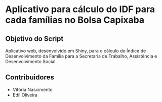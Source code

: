 # Aplicativo para cálculo do IDF para cada famílias no Bolsa Capixaba

## Objetivo do Script
Aplicativo web, desenvolvido em Shiny, para o cálculo do Índice de Desenvolvimento da Família para a Secretaria de Trabalho, Assistência e Desenvolvimento Social.

## Contribuidores
- Vitória Nascimento
- Edil Oliveira
